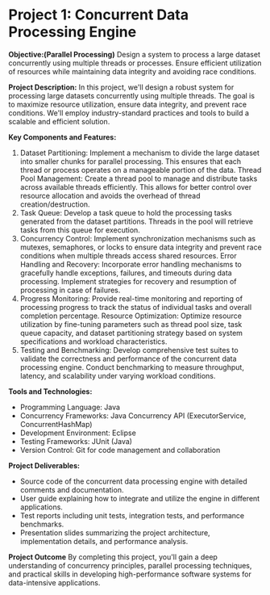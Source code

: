  # Project 1: Concurrent Data Processing Engine

**Objective:(Parallel Processing)** 
Design a system to process a large dataset concurrently using multiple threads or processes. Ensure efficient utilization of resources while maintaining data integrity and avoiding race conditions.

**Project Description:**
In this project, we'll design a robust system for processing large datasets concurrently using multiple threads. The goal is to maximize resource utilization, ensure data integrity, and prevent race conditions. We'll employ industry-standard practices and tools to build a scalable and efficient solution.

**Key Components and Features:**
1. Dataset Partitioning: Implement a mechanism to divide the large dataset into smaller chunks for parallel processing. This ensures that each thread or process operates on a manageable portion of the data.
Thread Pool Management: Create a thread pool to manage and distribute tasks across available threads efficiently. This allows for better control over resource allocation and avoids the overhead of thread creation/destruction.
1. Task Queue: Develop a task queue to hold the processing tasks generated from the dataset partitions. Threads in the pool will retrieve tasks from this queue for execution.
1. Concurrency Control: Implement synchronization mechanisms such as mutexes, semaphores, or locks to ensure data integrity and prevent race conditions when multiple threads access shared resources.
Error Handling and Recovery: Incorporate error handling mechanisms to gracefully handle exceptions, failures, and timeouts during data processing. Implement strategies for recovery and resumption of processing in case of failures.
1. Progress Monitoring: Provide real-time monitoring and reporting of processing progress to track the status of individual tasks and overall completion percentage.
Resource Optimization: Optimize resource utilization by fine-tuning parameters such as thread pool size, task queue capacity, and dataset partitioning strategy based on system specifications and workload characteristics.
1. Testing and Benchmarking: Develop comprehensive test suites to validate the correctness and performance of the concurrent data processing engine. Conduct benchmarking to measure throughput, latency, and scalability under varying workload conditions.

**Tools and Technologies:**
- Programming Language: Java
- Concurrency Frameworks: Java Concurrency API (ExecutorService, ConcurrentHashMap)
- Development Environment: Eclipse
- Testing Frameworks: JUnit (Java)
- Version Control: Git for code management and collaboration

**Project Deliverables:**
- Source code of the concurrent data processing engine with detailed comments and documentation.
- User guide explaining how to integrate and utilize the engine in different applications.
- Test reports including unit tests, integration tests, and performance benchmarks.
- Presentation slides summarizing the project architecture, implementation details, and performance analysis.

**Project Outcome**
By completing this project, you'll gain a deep understanding of concurrency principles, parallel processing techniques, and practical skills in developing high-performance software systems for data-intensive applications.

